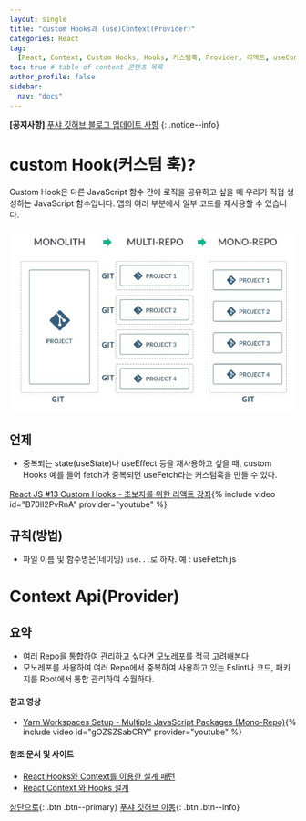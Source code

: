 ```yaml
---
layout: single
title: "custom Hooks과 (use)Context(Provider)"
categories: React
tag:
  [React, Context, Custom Hooks, Hooks, 커스텀훅, Provider, 리액트, useContext]
toc: true # table of content 콘텐츠 목록
author_profile: false
sidebar:
  nav: "docs"
---
```


**[공지사항]** [푸샤 깃허브 블로그 업데이트 사항](https://github.com/de24world/de24world.github.io)
{: .notice--info}

# custom Hook(커스텀 훅)?

Custom Hook은 다른 JavaScript 함수 간에 로직을 공유하고 싶을 때 우리가 직접 생성하는 JavaScript 함수입니다. 앱의 여러 부분에서 일부 코드를 재사용할 수 있습니다.

<img src="/assets/images/Git/mono-repo.jpeg" />

## 언제

- 중복되는 state(useState)나 useEffect 등을 재사용하고 싶을 때, custom Hooks
  예를 들어 fetch가 중복되면 useFetch라는 커스텀훅을 만들 수 있다.

[React JS #13 Custom Hooks - 초보자를 위한 리액트 강좌](https://youtu.be/B70lI2PvRnA){% include video id="B70lI2PvRnA" provider="youtube" %}

## 규칙(방법)

- 파일 이름 및 함수명은(네이밍) `use...`로 하자. 예 : useFetch.js

# Context Api(Provider)

<div class="notice--success">
<h2>요약</h2>
<ul>
  <li>여러 Repo을 통합하여 관리하고 싶다면 모노레포를 적극 고려해본다</li>
  <li>모노레포를 사용하여 여러 Repo에서 중복하여 사용하고 있는 Eslint나 코드, 패키지를 Root에서 통합 관리하여 수월하다.</li>
</ul>
</div>

#### 참고 영상

- [Yarn Workspaces Setup - Multiple JavaScript Packages (Mono-Repo)](https://youtu.be/gOZSZSabCRY){% include video id="gOZSZSabCRY" provider="youtube" %}

#### 참조 문서 및 사이트

- [React Hooks와 Context를 이용한 설계 패턴](https://www.huskyhoochu.com/react-pattern-hooks-and-contexts/)
- [React Context 와 Hooks 설계](https://chchoing88.github.io/ho_blog/context-hooks.md/)

[상단으로](#svg-란){: .btn .btn--primary}
[푸샤 깃허브 이동](https://github.com/de24world){: .btn .btn--info}
